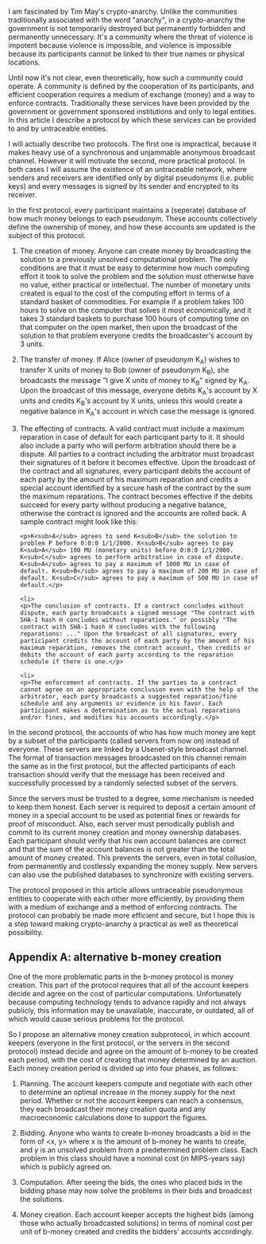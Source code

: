 <p>I am fascinated by Tim May's crypto-anarchy. Unlike the communities traditionally associated with the word "anarchy", in a crypto-anarchy the government is not temporarily destroyed but permanently forbidden and permanently unnecessary. It's a community where the threat of violence is impotent because violence is impossible, and violence is impossible because its participants cannot be linked to their true names or physical locations.</p>

<p>Until now it's not clear, even theoretically, how such a community could operate. A community is defined by the cooperation of its participants, and efficient cooperation requires a medium of exchange (money) and a way to enforce contracts. Traditionally these services have been provided by the government or government sponsored institutions and only to legal entities. In this article I describe a protocol by which these services can be provided to and by untraceable entities.</p>

<p>I will actually describe two protocols. The first one is impractical, because it makes heavy use of a synchronous and unjammable anonymous broadcast channel. However it will motivate the second, more practical protocol. In both cases I will assume the existence of an untraceable network, where senders and receivers are identified only by digital pseudonyms (i.e. public keys) and every messages is signed by its sender and encrypted to its receiver.</p>

<p>In the first protocol, every participant maintains a (seperate) database of how much money belongs to each pseudonym. These accounts collectively define the ownership of money, and how these accounts are updated is the subject of this protocol.</p>

<ol>
  <li>
    <p>The creation of money. Anyone can create money by broadcasting the solution to a previously unsolved computational problem. The only conditions are that it must be easy to determine how much computing effort it took to solve the problem and the solution must otherwise have no value, either practical or intellectual. The number of monetary units created is equal to the cost of the computing effort in terms of a standard basket of commodities. For example if a problem takes 100 hours to solve on the computer that solves it most economically, and it takes 3 standard baskets to purchase 100 hours of computing time on that computer on the open market, then upon the broadcast of the solution to that problem everyone credits the broadcaster's account by 3 units.</p>
  </li>

  <li>
    <p>The transfer of money. If Alice (owner of pseudonym K<sub>A</sub>) wishes to transfer X units of money to Bob (owner of pseudonym K<sub>B</sub>), she broadcasts the message "I give X units of money to K<sub>B</sub>" signed by K<sub>A</sub>. Upon the broadcast of this message, everyone debits K<sub>A</sub>'s account by X units and credits K<sub>B</sub>'s account by X units, unless this would create a negative balance in K<sub>A</sub>'s account in which case the message is ignored.</p>
  </li>

  <li>
    <p>The effecting of contracts. A valid contract must include a maximum reparation in case of default for each participant party to it. It should also include a party who will perform arbitration should there be a dispute. All parties to a contract including the arbitrator must broadcast their signatures of it before it becomes effective. Upon the broadcast of the contract and all signatures, every participant debits the account of each party by the amount of his maximum reparation and credits a special account identified by a secure hash of the contract by the sum the maximum reparations. The contract becomes effective if the debits succeed for every party without producing a negative balance, otherwise the contract is ignored and the accounts are rolled back. A sample contract might look like this:</p>

    <p>K<sub>A</sub> agrees to send K<sub>B</sub> the solution to problem P before 0:0:0 1/1/2000. K<sub>B</sub> agrees to pay K<sub>A</sub> 100 MU (monetary units) before 0:0:0 1/1/2000. K<sub>C</sub> agrees to perform arbitration in case of dispute. K<sub>A</sub> agrees to pay a maximum of 1000 MU in case of default. K<sub>B</sub> agrees to pay a maximum of 200 MU in case of default. K<sub>C</sub> agrees to pay a maximum of 500 MU in case of default.</p>
  </li>

	<li>
    <p>The conclusion of contracts. If a contract concludes without dispute, each party broadcasts a signed message "The contract with SHA-1 hash H concludes without reparations." or possibly "The contract with SHA-1 hash H concludes with the following reparations: ..." Upon the broadcast of all signatures, every participant credits the account of each party by the amount of his maximum reparation, removes the contract account, then credits or debits the account of each party according to the reparation schedule if there is one.</p>
  </li>

	<li>
    <p>The enforcement of contracts. If the parties to a contract cannot agree on an appropriate conclusion even with the help of the arbitrator, each party broadcasts a suggested reparation/fine schedule and any arguments or evidence in his favor. Each participant makes a determination as to the actual reparations and/or fines, and modifies his accounts accordingly.</p>
  </li>
</ol>

<p>In the second protocol, the accounts of who has how much money are kept by a subset of the participants (called servers from now on) instead of everyone. These servers are linked by a Usenet-style broadcast channel. The format of transaction messages broadcasted on this channel remain the same as in the first protocol, but the affected participants of each transaction should verify that the message has been received and successfully processed by a randomly selected subset of the servers.</p>

<p>Since the servers must be trusted to a degree, some mechanism is needed to keep them honest. Each server is required to deposit a certain amount of money in a special account to be used as potential fines or rewards for proof of misconduct. Also, each server must periodically publish and commit to its current money creation and money ownership databases. Each participant should verify that his own account balances are correct and that the sum of the account balances is not greater than the total amount of money created. This prevents the servers, even in total collusion, from permanently and costlessly expanding the money supply. New servers can also use the published databases to synchronize with existing servers.</p>

<p>The protocol proposed in this article allows untraceable pseudonymous entities to cooperate with each other more efficiently, by providing them with a medium of exchange and a method of enforcing contracts. The protocol can probably be made more efficient and secure, but I hope this is a step toward making crypto-anarchy a practical as well as theoretical possibility.</p>

<h2>Appendix A: alternative b-money creation</h2>

<p>One of the more problematic parts in the b-money protocol is money creation. This part of the protocol requires that all of the account keepers decide and agree on the cost of particular computations. Unfortunately because computing technology tends to advance rapidly and not always publicly, this information may be unavailable, inaccurate, or outdated, all of which would cause serious problems for the protocol.</p>

<p>So I propose an alternative money creation subprotocol, in which account keepers (everyone in the first protocol, or the servers in the second protocol) instead decide and agree on the amount of b-money to be created each period, with the cost of creating that money determined by an auction. Each money creation period is divided up into four phases, as follows:</p>

<ol>
  <li>
    <p>Planning. The account keepers compute and negotiate with each other to determine an optimal increase in the money supply for the next period. Whether or not the account keepers can reach a consensus, they each broadcast their money creation quota and any macroeconomic calculations done to support the figures.</p>
  </li>

  <li>
    <p>Bidding. Anyone who wants to create b-money broadcasts a bid in the form of &lt;x, y&gt; where x is the amount of b-money he wants to create, and y is an unsolved problem from a predetermined problem class. Each problem in this class should have a nominal cost (in MIPS-years say) which is publicly agreed on.</p>
  </li>

  <li>
    <p>Computation. After seeing the bids, the ones who placed bids in the bidding phase may now solve the problems in their bids and broadcast the solutions.</p>
  </li>

  <li>
    <p>Money creation. Each account keeper accepts the highest bids (among those who actually broadcasted solutions) in terms of nominal cost per unit of b-money created and credits the bidders' accounts accordingly.</p>
  </li>
</ol>
